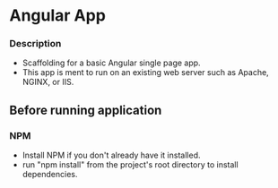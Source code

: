 # Angular App

### Description
* Scaffolding for a basic Angular single page app.
* This app is ment to run on an existing web server such as Apache, NGINX, or IIS.

## Before running application
### NPM
* Install NPM if you don't already have it installed.
* run "npm install" from the project's root directory to install dependencies.